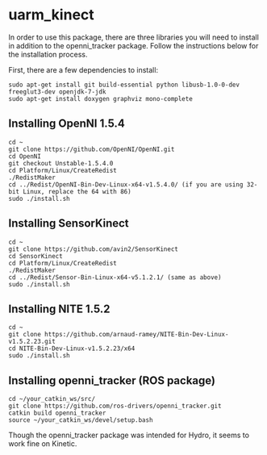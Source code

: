 # uarm_kinect

In order to use this package, there are three libraries you will need to install in addition to the openni_tracker package. Follow the instructions below for the installation process.

First, there are a few dependencies to install:

```
sudo apt-get install git build-essential python libusb-1.0-0-dev freeglut3-dev openjdk-7-jdk
sudo apt-get install doxygen graphviz mono-complete
```

Installing OpenNI 1.5.4
-----------------------

```
cd ~
git clone https://github.com/OpenNI/OpenNI.git
cd OpenNI
git checkout Unstable-1.5.4.0
cd Platform/Linux/CreateRedist
./RedistMaker
cd ../Redist/OpenNI-Bin-Dev-Linux-x64-v1.5.4.0/ (if you are using 32-bit Linux, replace the 64 with 86)
sudo ./install.sh
```

Installing SensorKinect
-----------------------

```
cd ~
git clone https://github.com/avin2/SensorKinect
cd SensorKinect
cd Platform/Linux/CreateRedist
./RedistMaker
cd ../Redist/Sensor-Bin-Linux-x64-v5.1.2.1/ (same as above)
sudo ./install.sh
```

Installing NITE 1.5.2
---------------------

```
cd ~
git clone https://github.com/arnaud-ramey/NITE-Bin-Dev-Linux-v1.5.2.23.git
cd NITE-Bin-Dev-Linux-v1.5.2.23/x64
sudo ./install.sh
```

Installing openni_tracker (ROS package)
---------------------------------------

```
cd ~/your_catkin_ws/src/
git clone https://github.com/ros-drivers/openni_tracker.git
catkin build openni_tracker
source ~/your_catkin_ws/devel/setup.bash
```

Though the openni_tracker package was intended for Hydro, it seems to work fine on Kinetic.
